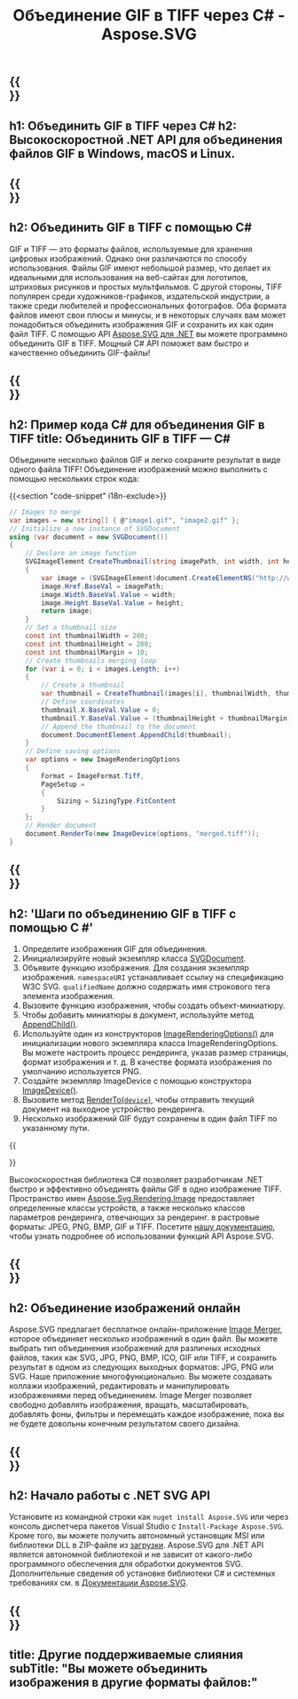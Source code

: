 ﻿---
translation: true
template: ./../_template-child.md
title: Объединение GIF в TIFF через C# - Aspose.SVG
description: Объединение GIF в TIFF с помощью .NET Core API в Windows, macOS и Linux
url: /net/merger/gif-to-tiff/
family: svg
platformtag: net
feature: merge
informat: GIF
outformat: TIFF
otherformats: GIF JPG PNG TIFF BMP
---

{{<section banner>}}
---
h1: Объединить GIF в TIFF через C#
h2: Высокоскоростной .NET API для объединения файлов GIF в Windows, macOS и Linux.
---

{{<section overview>}}
---
h2: Объединить GIF в TIFF с помощью C#
---

GIF и TIFF — это форматы файлов, используемые для хранения цифровых изображений. Однако они различаются по способу использования. Файлы GIF имеют небольшой размер, что делает их идеальными для использования на веб-сайтах для логотипов, штриховых рисунков и простых мультфильмов. С другой стороны, TIFF популярен среди художников-графиков, издательской индустрии, а также среди любителей и профессиональных фотографов. Оба формата файлов имеют свои плюсы и минусы, и в некоторых случаях вам может понадобиться объединить изображения GIF и сохранить их как один файл TIFF. С помощью API [Aspose.SVG для .NET](https://products.aspose.com/svg/net/) вы можете программно объединить GIF в TIFF. Мощный C# API поможет вам быстро и качественно объединить GIF-файлы!

{{<section code-text>}}
---
h2: Пример кода C# для объединения GIF в TIFF
title: Объединить GIF в TIFF — C#
---

Объедините несколько файлов GIF и легко сохраните результат в виде одного файла TIFF! Объединение изображений можно выполнить с помощью нескольких строк кода:

{{<section "code-snippet" i18n-exclude>}}

```cs
// Images to merge 
var images = new string[] { @"image1.gif", "image2.gif" };
// Initialize a new instance of SVGDocument
using (var document = new SVGDocument())
{
    // Declare an image function
    SVGImageElement CreateThumbnail(string imagePath, int width, int height)
    {
        var image = (SVGImageElement)document.CreateElementNS("http://www.w3.org/2000/svg", "image");
        image.Href.BaseVal = imagePath;
        image.Width.BaseVal.Value = width;
        image.Height.BaseVal.Value = height;
        return image;
    }
    // Set a thumbnail size
    const int thumbnailWidth = 200;
    const int thumbnailHeight = 200;
    const int thumbnailMargin = 10;
    // Create thumbnails merging loop
    for (var i = 0; i < images.Length; i++)
    {
        // Create a thumbnail
        var thumbnail = CreateThumbnail(images[i], thumbnailWidth, thumbnailHeight);
        // Define coordinates 
        thumbnail.X.BaseVal.Value = 0;
        thumbnail.Y.BaseVal.Value = (thumbnailHeight + thumbnailMargin) * i;
        // Append the thumbnail to the document
        document.DocumentElement.AppendChild(thumbnail);
    }
    // Define saving options
    var options = new ImageRenderingOptions
    {
        Format = ImageFormat.Tiff,
        PageSetup =
        {
            Sizing = SizingType.FitContent
        }
    };    
    // Render document 
    document.RenderTo(new ImageDevice(options, "merged.tiff"));
}
```

{{<section steps>}}
---
h2: 'Шаги по объединению GIF в TIFF с помощью C #'
---
1. Определите изображения GIF для объединения.
1. Инициализируйте новый экземпляр класса [SVGDocument](https://reference.aspose.com/svg/net/aspose.svg/svgdocument/svgdocument/#constructor).
1. Объявите функцию изображения. Для создания экземпляр изображения. `namespaceURI` устанавливает ссылку на спецификацию W3C SVG. `qualifiedName` должно содержать имя строкового тега элемента изображения.
1. Вызовите функцию изображения, чтобы создать объект-миниатюру.
1. Чтобы добавить миниатюры в документ, используйте метод [AppendChild()](https://reference.aspose.com/svg/net/aspose.svg.dom/node/appendchild/#appendchild).
1. Используйте один из конструкторов [ImageRenderingOptions()](https://reference.aspose.com/svg/net/aspose.svg.rendering.image/imagerenderingoptions/) для инициализации нового экземпляра класса ImageRenderingOptions. Вы можете настроить процесс рендеринга, указав размер страницы, формат изображения и т. д. В качестве формата изображения по умолчанию используется PNG.
1. Создайте экземпляр ImageDevice с помощью конструктора [ImageDevice()](https://reference.aspose.com/svg/net/aspose.svg.rendering.image/imagedevice/imagedevice/#constructor_3).
1. Вызовите метод [RenderTo(`device`)](https://reference.aspose.com/svg/net/aspose.svg/svgdocument/renderto/#renderto), чтобы отправить текущий документ на выходное устройство рендеринга.
1. Несколько изображений GIF будут сохранены в один файл TIFF по указанному пути.



{{<section documentation>}}

Высокоскоростная библиотека C# позволяет разработчикам .NET быстро и эффективно объединять файлы GIF в одно изображение TIFF. Пространство имен [Aspose.Svg.Rendering.Image](https://reference.aspose.com/svg/net/aspose.svg.rendering.image/) предоставляет определенные классы устройств, а также несколько классов параметров рендеринга, отвечающих за рендеринг. в растровые форматы: JPEG, PNG, BMP, GIF и TIFF. Посетите <a href="https://docs.aspose.com/svg/net/how-to-work-with-aspose-svg-api/" target="_blank">нашу документацию</a>, чтобы узнать подробнее об использовании функций API Aspose.SVG.

{{<section online-merger>}}
---
h2: Объединение изображений онлайн
---

Aspose.SVG предлагает бесплатное онлайн-приложение <a href="https://products.aspose.app/svg/merger" target="_blank">Image Merger</a>, которое объединяет несколько изображений в один файл. Вы можете выбрать тип объединения изображений для различных исходных файлов, таких как SVG, JPG, PNG, BMP, ICO, GIF или TIFF, и сохранить результат в одном из следующих выходных форматов: JPG, PNG или SVG. Наше приложение многофункционально. Вы можете создавать коллажи изображений, редактировать и манипулировать изображениями перед объединением. Image Merger позволяет свободно добавлять изображения, вращать, масштабировать, добавлять фоны, фильтры и перемещать каждое изображение, пока вы не будете довольны конечным результатом своего дизайна.

{{<section get-started>}}
---
h2: Начало работы с .NET SVG API
---

Установите из командной строки как ```nuget install Aspose.SVG``` или через консоль диспетчера пакетов Visual Studio с ```Install-Package Aspose.SVG```.
Кроме того, вы можете получить автономный установщик MSI или библиотеки DLL в ZIP-файле из [загрузки](https://downloads.aspose.com/svg/net). Aspose.SVG для .NET API является автономной библиотекой и не зависит от какого-либо программного обеспечения для обработки документов SVG.
 Дополнительные сведения об установке библиотеки C# и системных требованиях см. в [Документации Aspose.SVG](https://docs.aspose.com/svg/net/getting-started/).

{{<section other-mergers>}}
---
title: Другие поддерживаемые слияния
subTitle: "Вы можете объединить изображения в другие форматы файлов:"
---